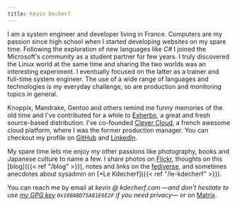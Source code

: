 ```yaml
---
title: Kevin Decherf
---
```


I am a system engineer and developer living in France. Computers are my passion
since high school when I started developing websites on my spare time.
Following the exploration of new languages like _C#_ I joined the Microsoft's
community as a student partner for few years. I truly discovered the Linux
world at the same time and sharing the two worlds was an interesting
experiment. I eventually focused on the latter as a trainer and full-time
system engineer. The use of a wide range of languages and technologies is my
everyday challenge, so are production and monitoring topics in general.

Knoppix, Mandrake, Gentoo and others remind me funny memories of the old time
and I've contributed for a while to [Exherbo](http://exherbo.org), a great and
fresh source-based distribution. I've co-founded [Clever
Cloud](https://www.clever-cloud.com), a french awesome cloud platform, where I
was the former production manager. You can checkout my profile on
[GitHub](https://github.com/Kdecherf) and
[LinkedIn](https://www.linkedin.com/in/kdecherf).

My spare time lets me enjoy my other passions like photography, books and
Japanese culture to name a few. I share photos on
[Flickr](https://www.flickr.com/photos/kdecherf), thoughts on this [blog]({{<
ref "/blog" >}}), notes and links on the
[fediverse](https://n.kdecherf.com/users/kdecherf), and sometimes anecdotes
about sysadmin on [*Le Kdecherf]({{< ref "/le-kdecherf" >}}).

You can reach me by email at _kevin @ kdecherf.com_ —_and don't hesitate to use
[my GPG key](https://kdecherf.com/misc/kdecherf.asc) `0x108ABD75A81E6E2F` if
you need privacy_— or on [Matrix](https://matrix.to/#/@kdecherf:matrix.org).
